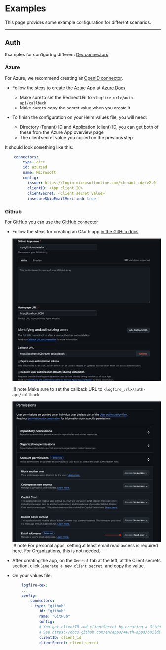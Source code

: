 # Examples

This page provides some example configuration for different scenarios.

---

## Auth

Examples for configuring different [Dex connectors](https://dexidp.io/docs/connectors/)

### Azure

For Azure, we recommend creating an [OpenID connector](https://dexidp.io/docs/connectors/oidc/).

- Follow the steps to create the Azure App at [Azure Docs](https://learn.microsoft.com/en-us/power-pages/security/authentication/openid-settings#create-an-app-registration-in-azure)

    - Make sure to set the RedirectURI to ```<logfire_url>/auth-api/callback```
    - Make sure to copy the secret value when you create it

- To finish the configuration on your Helm values file, you will need:
    - Directory (Tenant) ID and     Application (client) ID, you can get both of these from the Azure App overview page
    - The client secret value you copied on the previous step

It should look something like this:
```yaml
    connectors:
      - type: oidc
        id: azuread
        name: Microsoft
        config:
          issuer: https://login.microsoftonline.com/<tenant_id>/v2.0
          clientID: <App client ID>
          clientSecret: <Client secret value>
          insecureSkipEmailVerified: true
```

### Github

For GitHub you can use the [GitHub connector](https://dexidp.io/docs/connectors/github/)

- Follow the steps for creating an OAuth app [in the GitHub docs](https://docs.github.com/en/apps/oauth-apps/building-oauth-apps/creating-an-oauth-app)

    ![Github OAuth App](../../images/self-hosted/dex-github-oauth-app.png)

    !!! note
        Make sure to set the callback URL to ```<logfire_url>/auth-api/callback```

    ![Github OAuth App Permissions](../../images/self-hosted/dex-github-oauth-app2.png)
    !!! note
        For personal apps, setting at least email read access is required here. For Organizations, this is not needed.

- After creating the app, on the ```General``` tab at the left, at the Client secrets section, click ```Generate a new client secret```, and copy the value.

- On your values file:
    ```yaml
        logfire-dex:
        ...
        config:
            connectors:
            - type: "github"
                id: "github"
                name: "GitHub"
                config:
                # You get clientID and clientSecret by creating a GitHub OAuth App
                # See https://docs.github.com/en/apps/oauth-apps/building-oauth-apps/creating-an-oauth-app
                clientID: client_id
                clientSecret: client_secret
    ```
